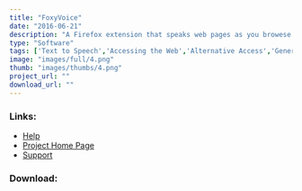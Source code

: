 ```yaml
---
title: "FoxyVoice"
date: "2016-06-21"
description: "A Firefox extension that speaks web pages as you browese. Uses Microsoft SAPI for speech on Windows only."
type: "Software"
tags: ['Text to Speech','Accessing the Web','Alternative Access','General Tools' ]
image: "images/full/4.png"
thumb: "images/thumbs/4.png"
project_url: ""
download_url: ""
---
```



### Links:
- <a href="http://foxyvoice.kenche.info/modules/xoopsfaq/">Help</a>
- <a href="http://kenche.info/">Project Home Page</a>
- <a href="http://foxyvoice.kenche.info/modules/newbb/">Support</a>

### Download:  